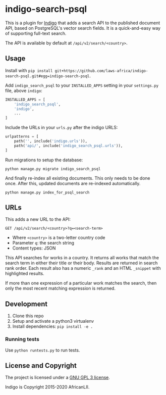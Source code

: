 # indigo-search-psql

This is a plugin for [Indigo](https://github.com/laws-africa/indigo) that adds a search API to the published document
API, based on PostgreSQL's vector search fields. It is a quick-and-easy way of supporting full-text search.

The API is available by default at `/api/v2/search/<country>`.

## Usage

Install with `pip install git+https://github.com/laws-africa/indigo-search-psql.git#egg=indigo-search-psql`.

Add `indigo_search_psql` to your `INSTALLED_APPS` setting in your `settings.py` file, above `indigo`:

```python
INSTALLED_APPS = [
    'indigo_search_psql',
    'indigo',
    ...
]
```

Include the URLs in your `urls.py` after the indigo URLS:

```python
urlpatterns = [
    path('', include('indigo.urls')),
    path('api/', include('indigo_search_psql.urls')),
]
```

Run migrations to setup the database:

```
python manage.py migrate indigo_search_psql
```

And finally re-index all existing documents. This only needs to be done once. After this, updated documents
are re-indexed automatically.

```
python manage.py index_for_psql_search
```

## URLs

This adds a new URL to the API:

    GET /api/v2/search/<country>?q=<search-term>

* Where `<country>` is a two-letter country code
* Parameter ``q``: the search string
* Content types: JSON

This API searches for works in a country. It returns all works that match the
search term in either their title or their body.  Results are returned in
search rank order.  Each result also has a numeric ``_rank`` and an HTML
``_snippet`` with highlighted results.

If more than one expression of a particular work matches the search, then only
the most recent matching expression is returned.

## Development

1. Clone this repo
2. Setup and activate a python3 virtualenv
3. Install dependencies: `pip install -e .`

### Running tests

Use `python runtests.py` to run tests.

## License and Copyright

The project is licensed under a [GNU GPL 3 license](LICENSE).

Indigo is Copyright 2015-2020 AfricanLII.
